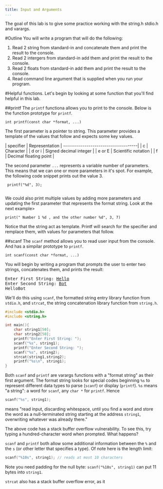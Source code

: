 ```yaml
---
title: Input and Arguments
...
```


The goal of this lab is to give some practice working with the string.h stdio.h and varargs.

#Outline
You will write a program that will do the following: 
1. Read 2 string from standard-in and concatenate them and print the result to the console. 
2. Read 2 intergers from standard-in add them and print the result to the console. 
3. Read 2 floats from standard-in add them and print the result to the console.  
4. Read command line argument that is supplied when you run your program. 


#Helpful functions. 
Let's begin by looking at some function that you'll find helpful in this lab. 

##printf
The `printf` functiona allows you to print to the console. Below is the function prototype for `printf`.  
```
int printf(const char *format, ...) 
```
The first parameter is a pointer to string.  This parameter provides a template of the values that follow and expects some key values.  


| specifier |  Representation         | 
--------------------------------------|
| c         |   Character             |
| d or i    |  Signed decimal integer |
| e or E    | Scientific notation     |
| f         | Decimal floating point  |

The second parameter `...` represents a variable number of parameters.  This means that we can one or more parameters in it's spot.  For example, the following code snippet prints out the value 3. 

```
 printf("%d", 3); 
 
```

We could also print multiple values by adding more parameters and updating the first parameter that represents the format string. Look at the next example> 

``` 
print(" Number 1 %d , and the other number %d", 3, 7) 
```

Notice that the string act as template. Printf will search for the specifier and remplace them, with values for parameters that follow.

##scanf 
The `scanf` method allows you to read user input from the console. And has a simpilar prototype to `printf`. 

```
int scanf(const char *format, ...)
```

You will begin by writing a program that prompts the user to enter two strings, concatenates them, and prints the result:

<pre>
Enter First String: <ins>Hello</ins>
Enter Second String: <ins>Bot</ins>
HelloBot
</pre>

We'll do this using `scanf`, the formatted string entry library function from `stdio.h`,
and `strcat`, the string concatenation library function from `string.h`.

```c
#include <stdio.h>
#include <string.h>

int main(){
    char string1[50];
    char string2[50];
    printf("Enter First String: ");
    scanf("%s", string1);
    printf("Enter Second String: ");
    scanf("%s", string2);
    strcat(string1,string2);
    printf("%s\n", string1);
}
```

Both `scanf` and `printf` are varargs functions with a "format string" as their first argument.
The format string looks for special codes beginning `%s` to represent different data types to parse (`scanf`) or display (`printf`).
`%s` means "a string": a word for `scanf`, any `char *` for `printf`.
Hence

```c
scanf("%s", string1);
```

means "read input, discarding whitespace, until you find a word and store the word as a null-terminated string starting at the address `string1`, overwriting whatever was already there."

The above code has a stack buffer overflow vulnerability.
To see this, try typing a hundred-character word when prompted.
What happens?

`scanf` and `printf` both allow some additional information between the `%` and the `s` (or other letter that specifies a type).
Of note here is the length limit:

```c
scanf("%10s", string1); // reads at most 10 characters
```

Note you need padding for the null byte: `scanf("%10s", string1)` can put 11 bytes into `string1`.

`strcat` also has a stack buffer overflow error,
as it 
